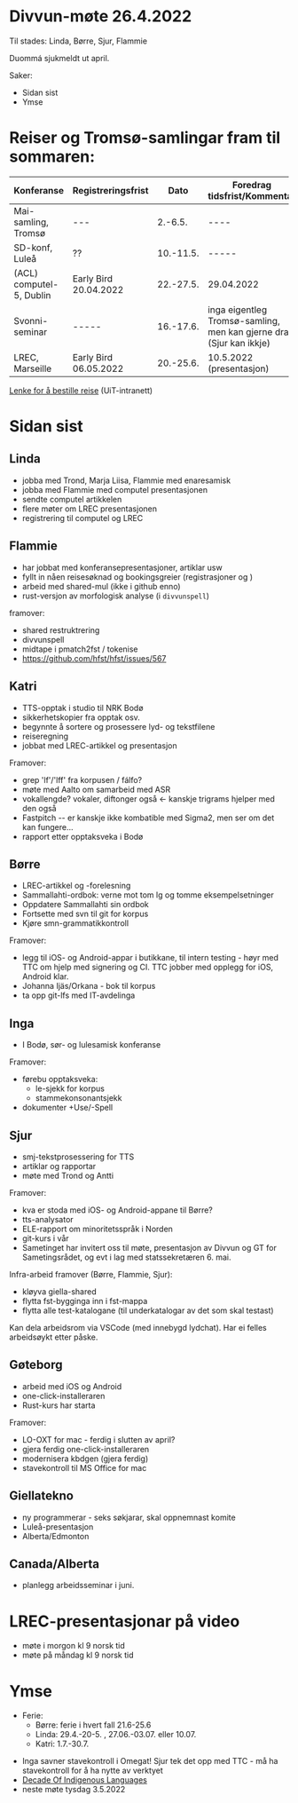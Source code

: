 # Divvun-møte 26.4.2022

Til stades: Linda, Børre, Sjur, Flammie

Duommá sjukmeldt ut april.

Saker:
* Sidan sist
* Ymse

# Reiser og Tromsø-samlingar fram til sommaren:

| Konferanse | Registreringsfrist | Dato            | Foredrag tidsfrist/Kommentar
| ---------- | ------------------ | --------------  | ------------------
| Mai-samling, Tromsø |  ---              | 2.-6.5. | ----
| SD-konf, Luleå      | ?? | 10.-11.5. | -----
| (ACL) computel-5, Dublin  | Early Bird 20.04.2022 | 22.-27.5. | 29.04.2022
| Svonni-seminar      | -----                 | 16.-17.6. | inga eigentleg Tromsø-samling, men kan gjerne dra (Sjur kan ikkje)
| LREC, Marseille     | Early Bird 06.05.2022 | 20.-25.6. | 10.5.2022 (presentasjon)

[Lenke for å bestille reise](https://intranett.uit.no/intranett/vis-artikkel/685882/informasjon_om_reisebestilling?p_dimension_id=265636&p_menu=42374) (UiT-intranett)

# Sidan sist

## Linda
* jobba med Trond, Marja Liisa, Flammie med enaresamisk
* jobba med Flammie med computel presentasjonen
* sendte computel artikkelen
* flere møter om LREC presentasjonen
* registrering til computel og LREC

## Flammie
* har jobbat med konferansepresentasjoner, artiklar usw
* fyllt in nåen reisesøknad og bookingsgreier (registrasjoner og )
* arbeid med shared-mul (ikke i github enno)
* rust-versjon av morfologisk analyse (i `divvunspell`)

framover:

* shared restruktrering
* divvunspell
* midtape i pmatch2fst / tokenise 
* <https://github.com/hfst/hfst/issues/567>

## Katri

* TTS-opptak i studio til NRK Bodø
* sikkerhetskopier fra opptak osv.
* begynnte å sortere og prosessere lyd- og tekstfilene 
* reiseregning
* jobbat med LREC-artikkel og presentasjon

Framover:
* grep 'lf'/'lff' fra korpusen / fálfo?
* møte med Aalto om samarbeid med ASR
* vokallengde? vokaler, diftonger også <- kanskje trigrams hjelper med den også
* Fastpitch -- er kanskje ikke kombatible med Sigma2, men ser om det kan fungere...
* rapport etter opptaksveka i Bodø

## Børre

* LREC-artikkel og -forelesning
* Sammallahti-ordbok: verne mot tom lg og tomme eksempelsetninger
* Oppdatere Sammallahti sin ordbok
* Fortsette med svn til git for korpus
* Kjøre smn-grammatikkontroll

Framover:

* legg til iOS- og Android-appar i butikkane, til intern testing - høyr med TTC
  om hjelp med signering og CI. TTC jobber med opplegg for iOS, Android klar.
* Johanna Ijäs/Orkana - bok til korpus
* ta opp git-lfs med IT-avdelinga

## Inga
* I Bodø, sør- og lulesamisk konferanse

Framover:
- førebu opptaksveka:
    - le-sjekk for korpus
    - stammekonsonantsjekk
- dokumenter +Use/-Spell

## Sjur
- smj-tekstprosessering for TTS
- artiklar og rapportar
- møte med Trond og Antti

Framover:
- kva er stoda med iOS- og Android-appane til Børre?
- tts-analysator
- ELE-rapport om minoritetsspråk i Norden
- git-kurs i vår
- Sametinget har invitert oss til møte, presentasjon av Divvun og GT
  for Sametingsrådet, og evt i lag med statssekretæren 6. mai.

Infra-arbeid framover (Børre, Flammie, Sjur):

- kløyva giella-shared
- flytta fst-bygginga inn i fst-mappa
- flytta alle test-katalogane (til underkatalogar av det som skal testast)

Kan dela arbeidsrom via VSCode (med innebygd lydchat). Har ei felles arbeidsøykt etter påske.

## Gøteborg
- arbeid med iOS og Android
- one-click-installeraren
- Rust-kurs har starta

Framover:
- LO-OXT for mac - ferdig i slutten av april?
- gjera ferdig one-click-installeraren
- modernisera kbdgen (gjera ferdig)
- stavekontroll til MS Office for mac

## Giellatekno
- ny programmerar - seks søkjarar, skal oppnemnast komite
- Luleå-presentasjon
- Alberta/Edmonton

## Canada/Alberta
- planlegg arbeidsseminar i juni.

# LREC-presentasjonar på video
- møte i morgon  kl 9 norsk tid
- møte på måndag kl 9 norsk tid

# Ymse
- Ferie:
    - Børre: ferie i hvert fall 21.6-25.6
    - Linda: 29.4.-20-5. , 27.06.-03.07. eller 10.07.
    - Katri: 1.7.-30.7.
* Inga savner stavekontroll i Omegat! Sjur tek det opp med TTC - må ha stavekontroll
  for å ha nytte av verktyet
* [Decade Of Indigenous Languages](https://fpcc.ca/stories/the-decade-of-indigenous-languages/)
* neste møte tysdag 3.5.2022
